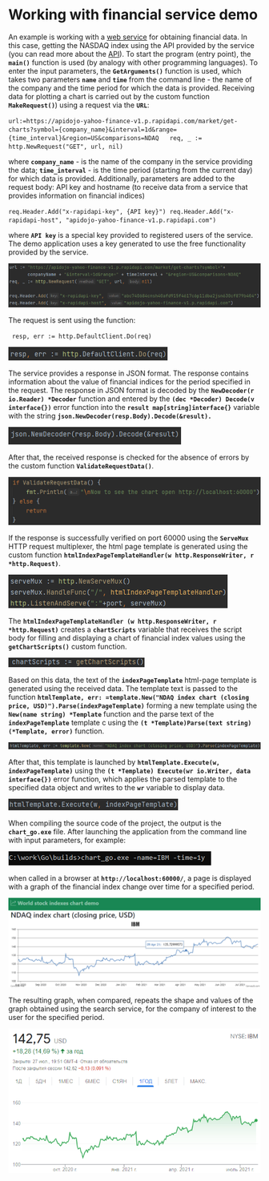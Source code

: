 # Working with financial service demo
An example is working with a [web service](https://rapidapi.com/ "Web service for obtaining financial data") for obtaining financial data. In this case, getting the NASDAQ index using the API provided by the service (you can read more about the [API](https://docs.rapidapi.com/ "Information about the financial web service API")).
To start the program (entry point), the **`main()`** function is used (by analogy with other programming languages).
To enter the input parameters, the **`GetArguments()`** function is used, which takes two parameters **`name`** and **`time`** from the command line - the name of the company and the time period for which the data is provided.
Receiving data for plotting a chart is carried out by the custom function **`MakeRequest()`**) using a request via the **`URL`**:

`url:=https://apidojo-yahoo-finance-v1.p.rapidapi.com/market/get-charts?symbol={company_name}&interval=1d&range={time_interval}&region=US&comparisons=NDAQ  
req, _ := http.NewRequest("GET", url, nil)`  

where **`company_name`** - is the name of the company in the service providing the data;
      **`time_interval`** - is the time period (starting from the current day) for which data is provided.
Additionally, parameters are added to the request body: API key and hostname (to receive data from a service that provides information on financial indices)

`req.Header.Add("x-rapidapi-key", {API key}")
req.Header.Add("x-rapidapi-host", "apidojo-yahoo-finance-v1.p.rapidapi.com")`

where **`API key`** is a special key provided to registered users of the service. The demo application uses a key generated to use the free functionality provided by the service.

![Http GET request](https://raw.githubusercontent.com/rednavis/golang-demos/main/chart/images/image1.png "Http GET request")

The request is sent using the function:  

` resp, err := http.DefaultClient.Do(req)`  

![Http GET request](https://raw.githubusercontent.com/rednavis/golang-demos/main/chart/images/image2.png "Http GET request")

The service provides a response in JSON format. The response contains information about the value of financial indices for the period specified in the request.
The response in JSON format is decoded by the **`NewDecoder(r io.Reader) *Decoder`** function and entered by the **`(dec *Decoder) Decode(v interface{})`** error function into the **`result map[string]interface{}`** variable with the string **`json.NewDecoder(resp.Body).Decode(&result).`**

![Decoding a JSON-received weather service response](https://raw.githubusercontent.com/rednavis/golang-demos/main/chart/images/image3.png "Decoding a JSON-received weather service response")

After that, the received response is checked for the absence of errors by the custom function **`ValidateRequestData()`**.

![Http GET request](https://raw.githubusercontent.com/rednavis/golang-demos/main/chart/images/image4.png "Http GET request")


If the response is successfully verified on port 60000 using the **`ServeMux`** HTTP request multiplexer, the html page template is generated using the custom function **`htmlIndexPageTemplateHandler(w http.ResponseWriter, r *http.Request)`**.

![Formation of the html-page template by the Http-request multiplexer](https://raw.githubusercontent.com/rednavis/golang-demos/main/chart/images/image5.png "Formation of the html-page template by the Http-request multiplexer")

The **`htmlIndexPageTemplateHandler (w http.ResponseWriter, r *http.Request)`** creates a **`chartScripts`** variable that receives the script body for filling and displaying a chart of financial index values using the **`getChartScripts()`** custom function.

![Http GET request](https://raw.githubusercontent.com/rednavis/golang-demos/main/chart/images/image6.png "Http GET request")

Based on this data, the text of the **`indexPageTemplate`** html-page template is generated using the received data. The template text is passed to the function **`htmlTemplate, err: =template.New("NDAQ index chart (closing price, USD)").Parse(indexPageTemplate)`** forming a new template using the **`New(name string) *Template`** function and the parse text of the **`indexPageTemplate`** template c using the **`(t *Template)Parse(text string)(*Template, error)`** function. 

![Generating a final html-page using predefined template](https://raw.githubusercontent.com/rednavis/golang-demos/main/chart/images/image7.png "Generating a final html-page using predefined template")

After that, this template is launched by **`htmlTemplate.Execute(w, indexPageTemplate)`** using the **`(t *Template) Execute(wr io.Writer, data interface{})`** error function, which applies the parsed template to the specified data object and writes to the **`wr`** variable to display data.

![Passing the html-page to display](https://raw.githubusercontent.com/rednavis/golang-demos/main/chart/images/image8.png "Passing the html-page to display")

When compiling the source code of the project, the output is the **`chart_go.exe`** file. 
After launching the application from the command line with input parameters, for example:

![Description](https://raw.githubusercontent.com/rednavis/golang-demos/main/chart/images/image9.png "Description")

when called in a browser at **`http://localhost:60000/`**, a page is displayed with a graph of the financial index change over time for a specified period.

![World stock indexes chart demo html-page](https://raw.githubusercontent.com/rednavis/golang-demos/main/chart/images/image10.png "World stock indexes chart demo html-page")

The resulting graph, when compared, repeats the shape and values of the graph obtained using the search service, for the company of interest to the user for the specified period.

![Description](https://raw.githubusercontent.com/rednavis/golang-demos/main/chart/images/image11.png "Description")
